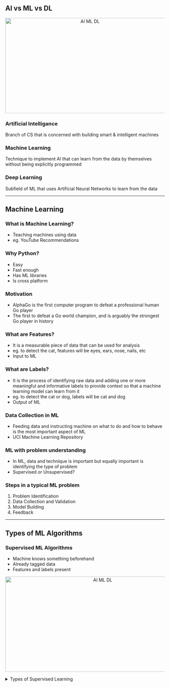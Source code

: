 
## AI vs ML vs DL

<p align="center">
  <img src="https://github.com/aditya423/suspicious_activity_detection/blob/main/temp/AI_ML_DL.png" height="300" width="520" alt="AI ML DL" />
</p>

### Artificial Intelligance
Branch of CS that is concerned with building smart & intelligent machines

### Machine Learning
Technique to implement AI that can learn from the data by themselves without being explicitly programmed

### Deep Learning
Subfield of ML that uses Artificial Neural Networks to learn from the data

<hr>

## Machine Learning

### What is Machine Learning? 
* Teaching machines using data 
* eg. YouTube Recommendations

### Why Python? 
* Easy
* Fast enough
* Has ML libraries
* Is cross platform

### Motivation
* AlphaGo is the first computer program to defeat a professional human Go player
* The first to defeat a Go world champion, and is arguably the strongest Go player in history

### What are Features? 
* It is a measurable piece of data that can be used for analysis
* eg. to detect the cat, features will be eyes, ears, nose, nails, etc
* Input to ML

### What are Labels?
* It is the process of identifying raw data and adding one or more meaningful and informative labels to provide context so that a machine learning model can learn from it
* eg. to detect the cat or dog, labels will be cat and dog
* Output of ML

### Data Collection in ML
* Feeding data and instructing machine on what to do and how to behave is the most important aspect of ML 
* UCI Machine Learning Repository

### ML with problem understanding
* In ML, data and technique is important but equally important is identifying the type of problem 
* Supervised or Unsupervised?

### Steps in a typical ML problem
1. Problem Identification
2. Data Collection and Validation
3. Model Building
4. Feedback

<hr>

## Types of ML Algorithms

### Supervised ML Algorithms
* Machine knows something beforehand
* Already tagged data
* Features and labels present

<p align="center">
  <img src="https://github.com/aditya423/suspicious_activity_detection/blob/main/temp/supervised_learning.jpg" height="300" width="600" alt="AI ML DL" />
</p>

<details>
<summary>Types of Supervised Learning</summary>

<br>
<p align="center">
  <img src="https://github.com/aditya423/suspicious_activity_detection/blob/main/temp/types_of_supervised_learning.jpg" height="300" width="520" alt="AI ML DL" />
</p>
  
### Classification 
* It is about predicting a class or discrete values eg: male or female, true or false
* Algorithms used:
  1. Decision Tree Classification
  2. Random Forest Classification
  3. K-nearest Neighbor
  
### Regression 
* It is about predicting a quantity or continuous values eg: salary, age, price
* Algorithms used:
  1. Logistic Regression
  2. Polynomial Regression
  3. Support Vector Machines
  
</details>
